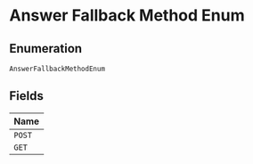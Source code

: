 
# Answer Fallback Method Enum

## Enumeration

`AnswerFallbackMethodEnum`

## Fields

| Name |
|  --- |
| `POST` |
| `GET` |

